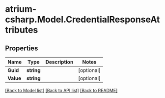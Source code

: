 # atrium-csharp.Model.CredentialResponseAttributes
## Properties

Name | Type | Description | Notes
------------ | ------------- | ------------- | -------------
**Guid** | **string** |  | [optional] 
**Value** | **string** |  | [optional] 

[[Back to Model list]](../README.md#documentation-for-models) [[Back to API list]](../README.md#documentation-for-api-endpoints) [[Back to README]](../README.md)

